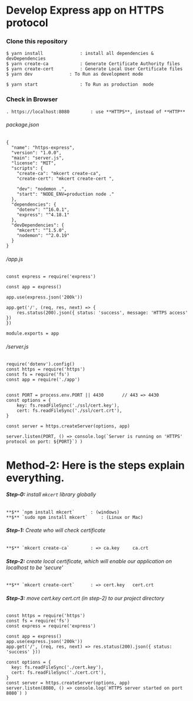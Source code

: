 

# Develop Express app on **HTTPS** protocol


### Clone this repository

	$ yarn install 				: install all dependencies & devDependencies
	$ yarn create-ca 			: Generate Certificate Authority files
	$ yarn create-cert 			: Generate Local User Certificate files
	$ yarn dev 				: To Run as development mode

	$ yarn start 				: To Run as production  mode


### Check in Browser

	. https://localhost:8080 		: use **HTTPS**, instead of **HTTP**



###### package.json

	{
	  "name": "https-express",
	  "version": "1.0.0",
	  "main": "server.js",
	  "license": "MIT",
	  "scripts": {
	    "create-ca": "mkcert create-ca",
	    "create-cert": "mkcert create-cert ",

	    "dev": "nodemon .",
	    "start": "NODE_ENV=production node ."
	  },
	  "dependencies": {
	    "dotenv": "^16.0.1",
	    "express": "^4.18.1"
	  },
	  "devDependencies": {
	    "mkcert": "^1.5.0",
	    "nodemon": "^2.0.19"
	  }
	}


###### /app.js

	const express = require('express')

	const app = express()

	app.use(express.json('200k'))

	app.get('/', (req, res, next) => {
		res.status(200).json({ status: 'success', message: 'HTTPS access' })
	})

	module.exports = app


###### /server.js

	require('dotenv').config()
	const https = require('https')
	const fs = require('fs')
	const app = require('./app')


	const PORT = process.env.PORT || 4430  		// 443 => 4430
	const options = {
		key: fs.readFileSync('./ssl/cert.key'),
		cert: fs.readFileSync('./ssl/cert.crt'),
	}

	const server = https.createServer(options, app)

	server.listen(PORT, () => console.log(`Server is running on 'HTTPS' protocol on port: ${PORT}`) )







# Method-2: Here is the steps explain everything.

###### **Step-0:** install `mkcert` library globally

	**$** `npm install mkcert` 		: (windows)
	**$** `sudo npm install mkcert` 	: (Linux or Mac)


###### **Step-1:** Create who will check certificate

	**$** `mkcert create-ca` 		: => ca.key 	ca.crt


###### **Step-2:** create local certificate, which will enable our application on localhost to be 'secure'

	**$** `mkcert create-cert` 		: => cert.key 	cert.crt


###### **Step-3:** move cert.key cert.crt (in step-2) to our project directory

	const https = require('https')
	const fs = require('fs')
	const express = require('express')

	const app = express()
	app.use(express.json('200k'))
	app.get('/', (req, res, next) => res.status(200).json({ status: 'success' }))

	const options = {
	  key: fs.readFileSync('./cert.key'),
	  cert: fs.readFileSync('./cert.crt'),
	}
	const server = https.createServer(options, app)
	server.listen(8080, () => console.log(`HTTPS server started on port 8080`) )
